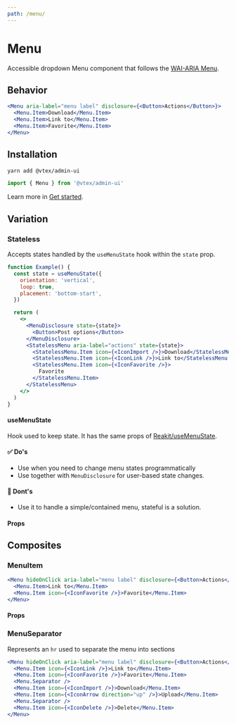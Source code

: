 ```yaml
---
path: /menu/
---
```


# Menu

Accessible dropdown Menu component that follows the [WAI-ARIA Menu](https://www.w3.org/TR/wai-aria-practices/#menu).

## Behavior

```jsx
<Menu aria-label="menu label" disclosure={<Button>Actions</Button>}>
  <Menu.Item>Download</Menu.Item>
  <Menu.Item>Link to</Menu.Item>
  <Menu.Item>Favorite</Menu.Item>
</Menu>
```

## Installation

```sh isStatic
yarn add @vtex/admin-ui
```

```jsx isStatic
import { Menu } from '@vtex/admin-ui'
```

Learn more in [Get started](/docs/get-started/).

## Variation

### Stateless

Accepts states handled by the `useMenuState` hook within the `state` prop.

```jsx
function Example() {
  const state = useMenuState({
    orientation: 'vertical',
    loop: true,
    placement: 'bottom-start',
  })

  return (
    <>
      <MenuDisclosure state={state}>
        <Button>Post options</Button>
      </MenuDisclosure>
      <StatelessMenu aria-label="actions" state={state}>
        <StatelessMenu.Item icon={<IconImport />}>Download</StatelessMenu.Item>
        <StatelessMenu.Item icon={<IconLink />}>Link to</StatelessMenu.Item>
        <StatelessMenu.Item icon={<IconFavorite />}>
          Favorite
        </StatelessMenu.Item>
      </StatelessMenu>
    </>
  )
}
```

#### useMenuState

Hook used to keep state. It has the same props of [Reakit/useMenuState](https://reakit.io/docs/menu/#usemenustate).

#### ✅ Do's

- Use when you need to change menu states programmatically
- Use together with `MenuDisclosure` for user-based state changes.

#### 🚫 Dont's

- Use it to handle a simple/contained menu, stateful is a solution.

#### Props

<propdetails heading="StatelessMenu Props" component="StatelessMenu">
</propdetails>

## Composites

### MenuItem

```jsx
<Menu hideOnClick aria-label="menu label" disclosure={<Button>Actions</Button>}>
  <Menu.Item>Link to</Menu.Item>
  <Menu.Item icon={<IconFavorite />}>Favorite</Menu.Item>
</Menu>
```

#### Props

<propdetails heading="MenuItem Props" component="Button">
</propdetails>

### MenuSeparator

Represents an `hr` used to separate the menu into sections

```jsx
<Menu hideOnClick aria-label="menu label" disclosure={<Button>Actions</Button>}>
  <Menu.Item icon={<IconLink />}>Link to</Menu.Item>
  <Menu.Item icon={<IconFavorite />}>Favorite</Menu.Item>
  <Menu.Separator />
  <Menu.Item icon={<IconImport />}>Download</Menu.Item>
  <Menu.Item icon={<IconArrow direction="up" />}>Upload</Menu.Item>
  <Menu.Separator />
  <Menu.Item icon={<IconDelete />}>Delete</Menu.Item>
</Menu>
```
